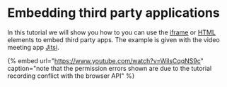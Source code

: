 # Embedding third party applications

In this tutorial we will show you how to you can use the [iframe](../../docs/front-end/elements/iframe.md) or [HTML]() elements to embed third party apps. The example is given with the video meeting app [Jitsi](https://meet.jit.si/).

{% embed url="https://www.youtube.com/watch?v=WilsCqqNS9c" caption="note that the permission errors shown are due to the tutorial recording conflict with the browser API" %}







